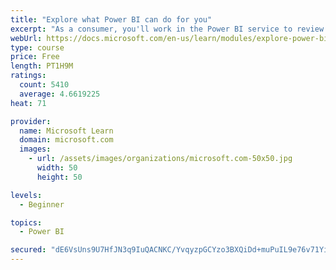 ```yaml
---
title: "Explore what Power BI can do for you"
excerpt: "As a consumer, you'll work in the Power BI service to review and interact with content that has been shared with you. This module provides the foundational information that you need to work effectively in the Power BI service."
webUrl: https://docs.microsoft.com/en-us/learn/modules/explore-power-bi-service/
type: course
price: Free
length: PT1H9M
ratings:
  count: 5410
  average: 4.6619225
heat: 71

provider:
  name: Microsoft Learn
  domain: microsoft.com
  images:
    - url: /assets/images/organizations/microsoft.com-50x50.jpg
      width: 50
      height: 50

levels:
  - Beginner

topics:
  - Power BI

secured: "dE6VsUns9U7HfJN3q9IuQACNKC/YvqyzpGCYzo3BXQiDd+muPuIL9e76v71YiHtMd4u3621h76J1P0Sda+PVQuhaAgBW7gcA2QZkVHZVnGEj38LQbDFtGV2/FIK5kvpS1s9CFbhl+1/A2UPFWIfZAheu9HfkuOPAib+VjBFqxTc19X7bRYS1/ed3WCx6tdyQJlIgV575tuG4SVlWdzYu/WkTUZl0sQAaGnDCK5eFsimF8WfS6+yfstlfktHDPt788dVv+nHS88gmoBbP/g7Ebnhy8gC6ubZPFXfK6uZMOI2BNtjMnD62S2KV1NkNA6AWXtX0OUxiGUibxbsHpqO+bPaD8G84hIFh5VW5eMjrMpso/yyik82rZOmdIHVAS7H8EtMJNwBVW3WQpzyfEEhkwQ==;7KD019W7on8QggY5x1TQlg=="
---
```


